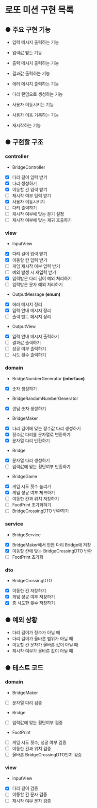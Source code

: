 # 로또 미션 구현 목록

## ● 주요 구현 기능
- 입력 메시지 출력하는 기능
- 입력값 받는 기능
- 출력 메시지 출력하는 기능
- 결과값 출력하는 기능
- 에러 메시지 출력하는 기능


- 다리 랜덤으로 생성하는 기능
- 사용자 이동시키는 기능
- 사용자 이동 기록하는 기능
- 재시작하는 기능


## ● 구현할 구조

### controller
- BridgeController
- [x] 다리 길이 입력 받기
- [x] 다리 생성하기
- [x] 이동할 칸 입력 받기
- [ ] 재시작 여부 입력 받기
- [x] 사용자 이동시키기
- [ ] 다리 출력하기
- [ ] 재시작 여부에 맞는 분기 설정
- [ ] 재시작 여부에 맞는 재귀 호출하기

### view
- InputView
- [x] 다리 길이 입력 받기
- [x] 이동할 칸 입력 받기
- [ ] 게임 재시작 여부 입력 받기
- [ ] 예외 발생 시 재입력 받기
- [x] 입력받은 다리 길이 예외 처리하기
- [ ] 입력받은 문자 예외 처리하기
- OutputMessage __(enum)__
- [x] 에러 메시지 정리
- [x] 입력 안내 메시지 정리
- [ ] 출력 멘트 메시지 정리
- OutputView
- [x] 입력 안내 메시지 출력하기
- [ ] 결과값 출력하기
- [ ] 성공 여부 출력하기
- [ ] 시도 횟수 출력하기

### domain
- BridgeNumberGenerator __(interface)__
- [x] 숫자 생성하기
- BridgeRandomNumberGenerator
- [x] 랜덤 숫자 생성하기
- BridgeMaker
- [x] 다리 길이에 맞는 정수값 다리 생성하기
- [x] 정수값 다리를 문자열로 변환하기
- [x] 문자열 다리 반환하기
- Bridge
- [x] 문자열 다리 생성하기
- [ ] 입력값에 맞는 횡단여부 반환하기
- BridgeGame
- [x] 게임 시도 횟수 늘리기
- [x] 게임 성공 여부 체크하기
- [ ] 이동한 칸과 위치 저장하기
- [ ] FootPrint 초기화하기
- [ ] BridgeCrossingDTO 반환하기

### service
- BridgeService
- [x] BridgeMaker에서 만든 다리 Bridge에 저장
- [x] 이동할 칸에 맞는 BridgeCrossingDTO 반환
- [ ] FootPrint 초기화

### dto
- BridgeCrossingDTO
- [x] 이동한 칸 저장하기
- [x] 게임 성공 여부 저장하기
- [x] 총 시도한 횟수 저장하기

## ● 예외 상황
- 다리 길이가 정수가 아닐 때
- 다리 길이가 올바른 범위가 아닐 때
- 이동할 칸 문자가 올바른 값이 아닐 때
- 재시작 여부가 올바른 값이 아닐 때


## ● 테스트 코드
### domain
- BridgeMaker
- [ ] 문자열 다리 검증
- Bridge
- [ ] 입력값에 맞는 횡단여부 검증
- FootPrint
- [ ] 게임 시도 횟수, 성공 여부 검증
- [ ] 이동한 칸과 위치 검증
- [ ] 올바른 BridgeCrossingDTO인지 검증

### view
- InputView
- [x] 다리 길이 검증
- [ ] 이동할 칸 문자 검증
- [ ] 재시작 여부 문자 검증